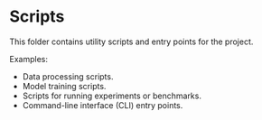# Scripts

This folder contains utility scripts and entry points for the project.

Examples:
- Data processing scripts.
- Model training scripts.
- Scripts for running experiments or benchmarks.
- Command-line interface (CLI) entry points.
